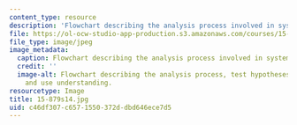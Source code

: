 ```yaml
---
content_type: resource
description: 'Flowchart describing the analysis process involved in systems thinking. '
file: https://ol-ocw-studio-app-production.s3.amazonaws.com/courses/15-879-research-seminar-in-system-dynamics-spring-2014/c46df307c6571550372ddbd646ece7d5_15-879s14.jpg
file_type: image/jpeg
image_metadata:
  caption: Flowchart describing the analysis process involved in system dynamics modeling.
  credit: ''
  image-alt: Flowchart describing the analysis process, test hypotheses, and test
    and use understanding.
resourcetype: Image
title: 15-879s14.jpg
uid: c46df307-c657-1550-372d-dbd646ece7d5
---
```

